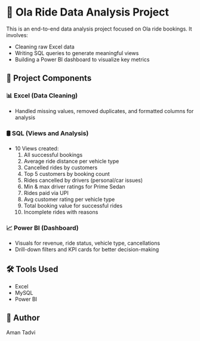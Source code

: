 # 🚕 Ola Ride Data Analysis Project

This is an end-to-end data analysis project focused on Ola ride bookings. It involves:
- Cleaning raw Excel data
- Writing SQL queries to generate meaningful views
- Building a Power BI dashboard to visualize key metrics

## 📁 Project Components

### 📊 Excel (Data Cleaning)
- Handled missing values, removed duplicates, and formatted columns for analysis

### 🛢️ SQL (Views and Analysis)
- 10 Views created:
  1. All successful bookings
  2. Average ride distance per vehicle type
  3. Cancelled rides by customers
  4. Top 5 customers by booking count
  5. Rides cancelled by drivers (personal/car issues)
  6. Min & max driver ratings for Prime Sedan
  7. Rides paid via UPI
  8. Avg customer rating per vehicle type
  9. Total booking value for successful rides
  10. Incomplete rides with reasons

### 📈 Power BI (Dashboard)
- Visuals for revenue, ride status, vehicle type, cancellations
- Drill-down filters and KPI cards for better decision-making

## 🛠️ Tools Used
- Excel
- MySQL
- Power BI

## 📌 Author

Aman Tadvi
